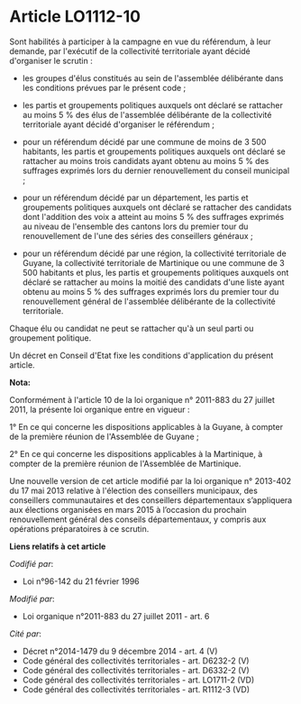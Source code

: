 # Article LO1112-10

Sont habilités à participer à la campagne en vue du référendum, à leur demande, par l'exécutif de la collectivité
territoriale ayant décidé d'organiser le scrutin :

- les groupes d'élus constitués au sein de l'assemblée délibérante dans les conditions prévues par le présent code ;

- les partis et groupements politiques auxquels ont déclaré se rattacher au moins 5 % des élus de l'assemblée délibérante de
la collectivité territoriale ayant décidé d'organiser le référendum ;

- pour un référendum décidé par une commune de moins de 3 500 habitants, les partis et groupements politiques auxquels ont
déclaré se rattacher au moins trois candidats ayant obtenu au moins 5 % des suffrages exprimés lors du dernier renouvellement
du conseil municipal ;

- pour un référendum décidé par un département, les partis et groupements politiques auxquels ont déclaré se rattacher des
candidats dont l'addition des voix a atteint au moins 5 % des suffrages exprimés au niveau de l'ensemble des cantons lors du
premier tour du renouvellement de l'une des séries des conseillers généraux ;

- pour un référendum décidé par une région, la collectivité territoriale de Guyane, la collectivité territoriale de
Martinique ou une commune de 3 500 habitants et plus, les partis et groupements politiques auxquels ont déclaré se rattacher
au moins la moitié des candidats d'une liste ayant obtenu au moins 5 % des suffrages exprimés lors du premier tour du
renouvellement général de l'assemblée délibérante de la collectivité territoriale. 

Chaque élu ou candidat ne peut se rattacher qu'à un seul parti ou groupement politique. 

Un décret en Conseil d'Etat fixe les conditions d'application du présent article.

**Nota:**

Conformément à l'article 10 de la loi organique n° 2011-883 du 27 juillet 2011, la présente loi organique entre en vigueur : 

1° En ce qui concerne les dispositions applicables à la Guyane, à compter de la première réunion de l'Assemblée de Guyane ; 

2° En ce qui concerne les dispositions applicables à la Martinique, à compter de la première réunion de l'Assemblée de
Martinique. 

Une nouvelle version de cet article modifié par la loi organique n° 2013-402 du 17 mai 2013 relative à l'élection des
conseillers municipaux, des conseillers communautaires et des conseillers départementaux s’appliquera aux élections
organisées en mars 2015 à l’occasion du prochain renouvellement général des conseils départementaux, y compris aux opérations
préparatoires à ce scrutin.

**Liens relatifs à cet article**

_Codifié par_:

  - Loi n°96-142 du 21 février 1996

_Modifié par_:

  - Loi organique n°2011-883 du 27 juillet 2011 - art. 6

_Cité par_:

  - Décret n°2014-1479 du 9 décembre 2014 - art. 4 (V)
  - Code général des collectivités territoriales - art. D6232-2 (V)
  - Code général des collectivités territoriales - art. D6332-2 (V)
  - Code général des collectivités territoriales - art. LO1711-2 (VD)
  - Code général des collectivités territoriales - art. R1112-3 (VD)
